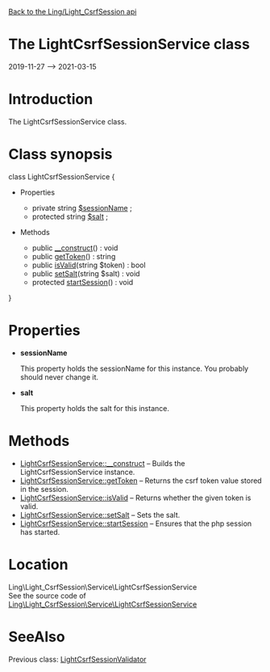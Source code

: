 [Back to the Ling/Light_CsrfSession api](https://github.com/lingtalfi/Light_CsrfSession/blob/master/doc/api/Ling/Light_CsrfSession.md)



The LightCsrfSessionService class
================
2019-11-27 --> 2021-03-15






Introduction
============

The LightCsrfSessionService class.



Class synopsis
==============


class <span class="pl-k">LightCsrfSessionService</span>  {

- Properties
    - private string [$sessionName](#property-sessionName) ;
    - protected string [$salt](#property-salt) ;

- Methods
    - public [__construct](https://github.com/lingtalfi/Light_CsrfSession/blob/master/doc/api/Ling/Light_CsrfSession/Service/LightCsrfSessionService/__construct.md)() : void
    - public [getToken](https://github.com/lingtalfi/Light_CsrfSession/blob/master/doc/api/Ling/Light_CsrfSession/Service/LightCsrfSessionService/getToken.md)() : string
    - public [isValid](https://github.com/lingtalfi/Light_CsrfSession/blob/master/doc/api/Ling/Light_CsrfSession/Service/LightCsrfSessionService/isValid.md)(string $token) : bool
    - public [setSalt](https://github.com/lingtalfi/Light_CsrfSession/blob/master/doc/api/Ling/Light_CsrfSession/Service/LightCsrfSessionService/setSalt.md)(string $salt) : void
    - protected [startSession](https://github.com/lingtalfi/Light_CsrfSession/blob/master/doc/api/Ling/Light_CsrfSession/Service/LightCsrfSessionService/startSession.md)() : void

}




Properties
=============

- <span id="property-sessionName"><b>sessionName</b></span>

    This property holds the sessionName for this instance.
    You probably should never change it.
    
    

- <span id="property-salt"><b>salt</b></span>

    This property holds the salt for this instance.
    
    



Methods
==============

- [LightCsrfSessionService::__construct](https://github.com/lingtalfi/Light_CsrfSession/blob/master/doc/api/Ling/Light_CsrfSession/Service/LightCsrfSessionService/__construct.md) &ndash; Builds the LightCsrfSessionService instance.
- [LightCsrfSessionService::getToken](https://github.com/lingtalfi/Light_CsrfSession/blob/master/doc/api/Ling/Light_CsrfSession/Service/LightCsrfSessionService/getToken.md) &ndash; Returns the csrf token value stored in the session.
- [LightCsrfSessionService::isValid](https://github.com/lingtalfi/Light_CsrfSession/blob/master/doc/api/Ling/Light_CsrfSession/Service/LightCsrfSessionService/isValid.md) &ndash; Returns whether the given token is valid.
- [LightCsrfSessionService::setSalt](https://github.com/lingtalfi/Light_CsrfSession/blob/master/doc/api/Ling/Light_CsrfSession/Service/LightCsrfSessionService/setSalt.md) &ndash; Sets the salt.
- [LightCsrfSessionService::startSession](https://github.com/lingtalfi/Light_CsrfSession/blob/master/doc/api/Ling/Light_CsrfSession/Service/LightCsrfSessionService/startSession.md) &ndash; Ensures that the php session has started.





Location
=============
Ling\Light_CsrfSession\Service\LightCsrfSessionService<br>
See the source code of [Ling\Light_CsrfSession\Service\LightCsrfSessionService](https://github.com/lingtalfi/Light_CsrfSession/blob/master/Service/LightCsrfSessionService.php)



SeeAlso
==============
Previous class: [LightCsrfSessionValidator](https://github.com/lingtalfi/Light_CsrfSession/blob/master/doc/api/Ling/Light_CsrfSession/Chloroform/Validator/LightCsrfSessionValidator.md)<br>
